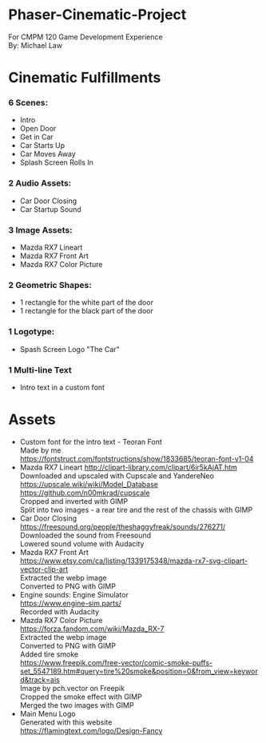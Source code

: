 # Phaser-Cinematic-Project
For CMPM 120 Game Development Experience  
By: Michael Law

# Cinematic Fulfillments
### 6 Scenes:
- Intro
- Open Door
- Get in Car
- Car Starts Up
- Car Moves Away
- Splash Screen Rolls In
### 2 Audio Assets:
- Car Door Closing
- Car Startup Sound
### 3 Image Assets:
- Mazda RX7 Lineart
- Mazda RX7 Front Art
- Mazda RX7 Color Picture
### 2 Geometric Shapes:
- 1 rectangle for the white part of the door
- 1 rectangle for the black part of the door
### 1 Logotype:
- Spash Screen Logo "The Car"
### 1 Multi-line Text
- Intro text in a custom font

# Assets
* Custom font for the intro text - Teoran Font  
Made by me  
https://fontstruct.com/fontstructions/show/1833685/teoran-font-v1-04  
* Mazda RX7 Lineart
http://clipart-library.com/clipart/6ir5kAjAT.htm  
Downloaded and upscaled with Cupscale and YandereNeo  
https://upscale.wiki/wiki/Model_Database  
https://github.com/n00mkrad/cupscale  
Cropped and inverted with GIMP  
Split into two images - a rear tire and the rest of the chassis with GIMP  
* Car Door Closing  
https://freesound.org/people/theshaggyfreak/sounds/276271/  
Downloaded the sound from Freesound  
Lowered sound volume with Audacity  
* Mazda RX7 Front Art  
https://www.etsy.com/ca/listing/1339175348/mazda-rx7-svg-clipart-vector-clip-art  
Extracted the webp image  
Converted to PNG with GIMP  
* Engine sounds: Engine Simulator  
https://www.engine-sim.parts/  
Recorded with Audacity  
* Mazda RX7 Color Picture  
https://forza.fandom.com/wiki/Mazda_RX-7  
Extracted the webp image  
Converted to PNG with GIMP  
Added tire smoke  
https://www.freepik.com/free-vector/comic-smoke-puffs-set_5547189.htm#query=tire%20smoke&position=0&from_view=keyword&track=ais  
Image by pch.vector on Freepik  
Cropped the smoke effect with GIMP  
Merged the two images with GIMP  
* Main Menu Logo  
Generated with this website  
https://flamingtext.com/logo/Design-Fancy  
